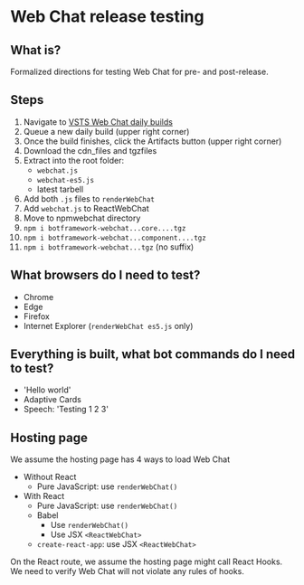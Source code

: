 # Web Chat release testing

## What is?

Formalized directions for testing Web Chat for pre- and post-release.

## Steps

1. Navigate to [VSTS Web Chat daily builds](https://fuselabs.visualstudio.com/BotFramework-WebChat/_build?definitionId=498)
1. Queue a new daily build (upper right corner)
1. Once the build finishes, click the Artifacts button (upper right corner)
1. Download the cdn_files and tgzfiles
1. Extract into the root folder:
   - `webchat.js`
   - `webchat-es5.js`
   - latest tarbell
1. Add both `.js` files to `renderWebChat`
1. Add `webchat.js` to ReactWebChat
1. Move to npmwebchat directory
1. `npm i botframework-webchat...core....tgz`
1. `npm i botframework-webchat...component....tgz`
1. `npm i botframework-webchat...tgz` (no suffix)

## What browsers do I need to test?

- Chrome
- Edge
- Firefox
- Internet Explorer (`renderWebChat es5.js` only)

## Everything is built, what bot commands do I need to test?

- 'Hello world'
- Adaptive Cards
- Speech: 'Testing 1 2 3'

## Hosting page

We assume the hosting page has 4 ways to load Web Chat

- Without React
   - Pure JavaScript: use `renderWebChat()`
- With React
   - Pure JavaScript: use `renderWebChat()`
   - Babel
      - Use `renderWebChat()`
      - Use JSX `<ReactWebChat>`
   - `create-react-app`: use JSX `<ReactWebChat>`
   
On the React route, we assume the hosting page might call React Hooks. We need to verify Web Chat will not violate any rules of hooks.
